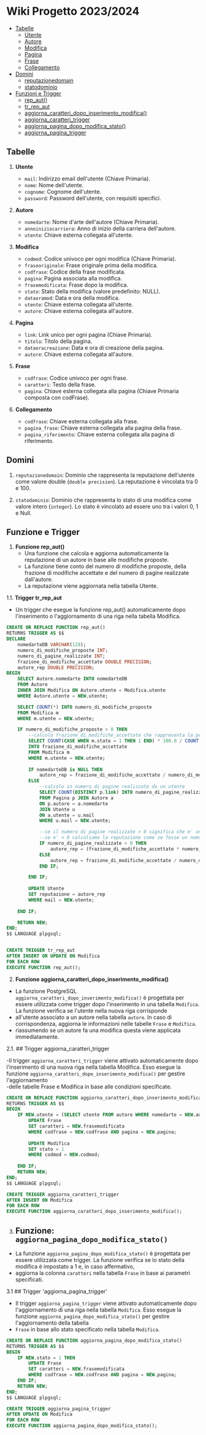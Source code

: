 # Wiki Progetto 2023/2024

- [Tabelle](#tabelle)
  - [Utente](#utente)
  - [Autore](#autore)
  - [Modifica](#modifica)
  - [Pagina](#pagina)
  - [Frase](#frase)
  - [Collegamento](#collegamento)
- [Domini](#domini)
  - [reputazionedomain](#reputazionedomain)
  - [statodominio](#statodominio)
- [Funzioni e Trigger](#funzioni-e-trigger)
  - [rep_aut()](#funzione-rep_aut)
  - [tr_rep_aut](#trigger-tr_rep_aut)
  - [aggiorna_caratteri_dopo_inserimento_modifica()](#funzione-aggiorna_caratteri_dopo_inserimento_modifica)
  - [aggiorna_caratteri_trigger](#trigger-aggiorna_caratteri_trigger)
  - [aggiorna_pagina_dopo_modifica_stato()](#funzione-aggiorna_pagina_dopo_modifica_stato)
  - [aggiorna_pagina_trigger](#trigger-aggiorna_pagina_trigger)

## Tabelle

1. **Utente**
   - `mail`: Indirizzo email dell'utente (Chiave Primaria).
   - `nome`: Nome dell'utente.
   - `cognome`: Cognome dell'utente.
   - `password`: Password dell'utente, con requisiti specifici.

2. **Autore**
   - `nomedarte`: Nome d'arte dell'autore (Chiave Primaria).
   - `annoiniziocarriera`: Anno di inizio della carriera dell'autore.
   - `utente`: Chiave esterna collegata all'utente.

3. **Modifica**
   - `codmod`: Codice univoco per ogni modifica (Chiave Primaria).
   - `fraseoriginale`: Frase originale prima della modifica.
   - `codfrase`: Codice della frase modificata.
   - `pagina`: Pagina associata alla modifica.
   - `frasemodificata`: Frase dopo la modifica.
   - `stato`: Stato della modifica (valore predefinito: NULL).
   - `dataoramod`: Data e ora della modifica.
   - `utente`: Chiave esterna collegata all'utente.
   - `autore`: Chiave esterna collegata all'autore.

4. **Pagina**
   - `link`: Link unico per ogni pagina (Chiave Primaria).
   - `titolo`: Titolo della pagina.
   - `dataoracreazione`: Data e ora di creazione della pagina.
   - `autore`: Chiave esterna collegata all'autore.

5. **Frase**
   - `codfrase`: Codice univoco per ogni frase.
   - `caratteri`: Testo della frase.
   - `pagina`: Chiave esterna collegata alla pagina (Chiave Primaria composta con codFrase).

6. **Collegamento**
   - `codfrase`: Chiave esterna collegata alla frase.
   - `pagina_frase`: Chiave esterna collegata alla pagina della frase.
   - `pagina_riferimento`: Chiave esterna collegata alla pagina di riferimento.
  
## Domini

1. `reputazionedomain`: Dominio che rappresenta la reputazione dell'utente come valore double (`double precision`). La reputazione è vincolata tra 0 e 100.

2. `statodominio`: Dominio che rappresenta lo stato di una modifica come valore intero (`integer`). Lo stato è vincolato ad essere uno tra i valori 0, 1 e Null.

## Funzione e Trigger

1. **Funzione rep_aut()**
   - Una funzione che calcola e aggiorna automaticamente la reputazione di un autore in base alle modifiche proposte.
   - La funzione tiene conto del numero di modifiche proposte, della frazione di modifiche accettate e del numero di pagine realizzate dall'autore.
   - La reputazione viene aggiornata nella tabella Utente.

1.1. **Trigger tr_rep_aut**
   - Un trigger che esegue la funzione rep_aut() automaticamente dopo l'inserimento o l'aggiornamento di una riga nella tabella Modifica.

```sql
CREATE OR REPLACE FUNCTION rep_aut()
RETURNS TRIGGER AS $$
DECLARE
    nomedarteDB VARCHAR(128);
    numero_di_modifiche_proposte INT;
    numero_di_pagine_realizzate INT;
    frazione_di_modifiche_accettate DOUBLE PRECISION;
    autore_rep DOUBLE PRECISION;
BEGIN
    SELECT Autore.nomedarte INTO nomedarteDB
    FROM Autore
    INNER JOIN Modifica ON Autore.utente = Modifica.utente
    WHERE Autore.utente = NEW.utente;

    SELECT COUNT(*) INTO numero_di_modifiche_proposte
    FROM Modifica m
    WHERE m.utente = NEW.utente;

    IF numero_di_modifiche_proposte > 0 THEN
		--calcolo frazione_di_modifiche_accettate che rappresenta la percentuale di modifiche proposte dall'utente che sono state accettate.
		SELECT COUNT(CASE WHEN m.stato = 1 THEN 1 END) * 100.0 / COUNT(*) 
		INTO frazione_di_modifiche_accettate
		FROM Modifica m
		WHERE m.utente = NEW.utente;
		
		IF nomedarteDB is NULL THEN
			autore_rep = frazione_di_modifiche_accettate / numero_di_modifiche_proposte;
		ELSE
			--calcolo in numero di pagine realizzate da un utente
			SELECT COUNT(DISTINCT p.link) INTO numero_di_pagine_realizzate
			FROM Pagina p JOIN Autore a 
			ON p.autore = a.nomedarte 
			JOIN Utente u 
			ON a.utente = u.mail
			WHERE u.mail = NEW.utente;

			--se il numero di pagine realizzate > 0 significa che e' un autore che creato una pagina. avra' una propria reputazione
			--se e' < 0 calcoliamo la reputazione come se fosse un nomrale utente.
			IF numero_di_pagine_realizzate > 0 THEN
				autore_rep = (frazione_di_modifiche_accettate * numero_di_pagine_realizzate) / numero_di_modifiche_proposte;
			ELSE
				autore_rep = frazione_di_modifiche_accettate / numero_di_modifiche_proposte;
			END IF;

		END IF;
		
		UPDATE Utente
		SET reputazione = autore_rep
		WHERE mail = NEW.utente;
		
    END IF;

    RETURN NEW;
END;
$$ LANGUAGE plpgsql;


CREATE TRIGGER tr_rep_aut
AFTER INSERT OR UPDATE ON Modifica
FOR EACH ROW
EXECUTE FUNCTION rep_aut();
```
   
2. **Funzione aggiorna_caratteri_dopo_inserimento_modifica()**

  - La funzione PostgreSQL `aggiorna_caratteri_dopo_inserimento_modifica()` è progettata per essere utilizzata come trigger dopo l'inserimento in una tabella `Modifica`. La funzione verifica se l'utente nella nuova riga corrisponde
  - all'utente associato a un autore nella tabella `autore`. In caso di corrispondenza, aggiorna le informazioni nelle tabelle `Frase` e `Modifica`.
  - riassumendo se un autore fa una modifica questa viene applicata immediatamente.
    
2.1. ## Trigger aggiorna_caratteri_trigger

  -Il trigger `aggiorna_caratteri_trigger` viene attivato automaticamente dopo l'inserimento di una nuova riga nella tabella Modifica. Esso esegue la funzione `aggiorna_caratteri_dopo_inserimento_modifica()` per gestire l'aggiornamento   
  -delle tabelle Frase e Modifica in base alle condizioni specificate.

```sql
CREATE OR REPLACE FUNCTION aggiorna_caratteri_dopo_inserimento_modifica()
RETURNS TRIGGER AS $$
BEGIN
    IF NEW.utente = (SELECT utente FROM autore WHERE nomedarte = NEW.autore) THEN
        UPDATE Frase
        SET caratteri = NEW.frasemodificata
        WHERE codfrase = NEW.codfrase AND pagina = NEW.pagina;
		
		UPDATE Modifica
        SET stato = 1
        WHERE codmod = NEW.codmod;
		
    END IF; 
    RETURN NEW;
END;
$$ LANGUAGE plpgsql;

CREATE TRIGGER aggiorna_caratteri_trigger
AFTER INSERT ON Modifica
FOR EACH ROW
EXECUTE FUNCTION aggiorna_caratteri_dopo_inserimento_modifica();
```

3. ## Funzione: `aggiorna_pagina_dopo_modifica_stato()`
  - La funzione `aggiorna_pagina_dopo_modifica_stato()` è progettata per essere utilizzata come trigger. La funzione verifica se lo stato della modifica è impostato a 1 e, in caso affermativo,
  - aggiorna la colonna `caratteri` nella tabella `Frase` in base ai parametri specificati.

3.1 ## Trigger 'aggiorna_pagina_trigger'
  - Il trigger `aggiorna_pagina_trigger` viene attivato automaticamente dopo l'aggiornamento di una riga nella tabella `Modifica`. Esso esegue la funzione `aggiorna_pagina_dopo_modifica_stato()` per gestire l'aggiornamento della tabella
  - `Frase` in base allo stato specificato nella tabella `Modifica`.

```sql
CREATE OR REPLACE FUNCTION aggiorna_pagina_dopo_modifica_stato()
RETURNS TRIGGER AS $$
BEGIN
    IF NEW.stato = 1 THEN
        UPDATE Frase
        SET caratteri = NEW.frasemodificata
        WHERE codfrase = NEW.codfrase AND pagina = NEW.pagina;
    END IF;
    RETURN NEW;
END;
$$ LANGUAGE plpgsql;

CREATE TRIGGER aggiorna_pagina_trigger
AFTER UPDATE ON Modifica
FOR EACH ROW
EXECUTE FUNCTION aggiorna_pagina_dopo_modifica_stato();
```

